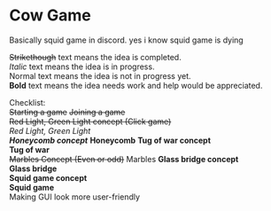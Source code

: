 # Cow Game
Basically squid game in discord.
yes i know squid game is dying

~~Strikethough~~ text means the idea is completed.  
_Italic_ text means the idea is in progress.  
Normal text means the idea is not in progress yet.  
**Bold** text means the idea needs work and help would be appreciated.  

Checklist:  
~~Starting a game~~ 
~~Joining a game~~  
~~Red Light, Green Light concept (Click game)~~   
_Red Light, Green Light_  
**_Honeycomb concept_** 
**Honeycomb** 
**Tug of war concept**  
**Tug of war**  
~~Marbles Concept (Even or odd)~~ 
Marbles 
**Glass bridge concept**  
**Glass bridge**  
**Squid game concept**  
**Squid game**  
Making GUI look more user-friendly  
